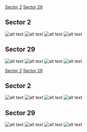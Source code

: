 [Sector 2](#sector2)
[Sector 29](#sector29)

<a name = "sector2"></a>
## Sector 2
![alt text](/tt/WASP-173_Sector_2/WASP-173_Sector_2_a_TimeSeries.png)
![alt text](/tt/WASP-173_Sector_2/WASP-173_Sector_2_b_FoldedLightCurve.png)
![alt text](/tt/WASP-173_Sector_2/WASP-173_Sector_2_b_IndividualTransitsWithFit.png)
![alt text](/tt/WASP-173_Sector_2/WASP-173_Sector_2_c_TimingResiduals.png)

<a name = "sector29"></a>
## Sector 29
![alt text](/tt/WASP-173_Sector_29/WASP-173_Sector_29_a_TimeSeries.png)
![alt text](/tt/WASP-173_Sector_29/WASP-173_Sector_29_b_FoldedLightCurve.png)
![alt text](/tt/WASP-173_Sector_29/WASP-173_Sector_29_b_IndividualTransitsWithFit.png)
![alt text](/tt/WASP-173_Sector_29/WASP-173_Sector_29_c_TimingResiduals.png)

[Sector 2](#sector2)
[Sector 29](#sector29)

<a name = "sector2"></a>
## Sector 2
![alt text](/tt/WASP-173_Sector_2/WASP-173_Sector_2_a_TimeSeries.png)
![alt text](/tt/WASP-173_Sector_2/WASP-173_Sector_2_b_FoldedLightCurve.png)
![alt text](/tt/WASP-173_Sector_2/WASP-173_Sector_2_b_IndividualTransitsWithFit.png)
![alt text](/tt/WASP-173_Sector_2/WASP-173_Sector_2_c_TimingResiduals.png)

<a name = "sector29"></a>
## Sector 29
![alt text](/tt/WASP-173_Sector_29/WASP-173_Sector_29_a_TimeSeries.png)
![alt text](/tt/WASP-173_Sector_29/WASP-173_Sector_29_b_FoldedLightCurve.png)
![alt text](/tt/WASP-173_Sector_29/WASP-173_Sector_29_b_IndividualTransitsWithFit.png)
![alt text](/tt/WASP-173_Sector_29/WASP-173_Sector_29_c_TimingResiduals.png)

